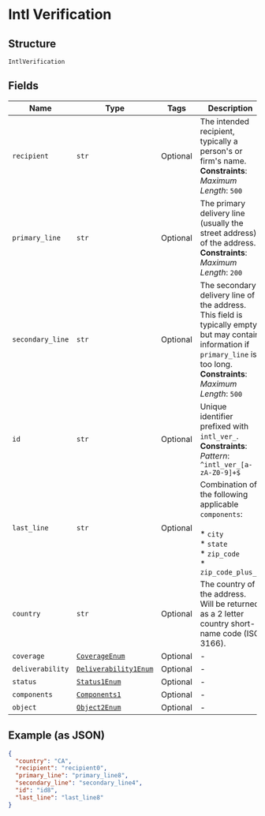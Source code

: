 
# Intl Verification

## Structure

`IntlVerification`

## Fields

| Name | Type | Tags | Description |
|  --- | --- | --- | --- |
| `recipient` | `str` | Optional | The intended recipient, typically a person's or firm's name.<br>**Constraints**: *Maximum Length*: `500` |
| `primary_line` | `str` | Optional | The primary delivery line (usually the street address) of the address.<br>**Constraints**: *Maximum Length*: `200` |
| `secondary_line` | `str` | Optional | The secondary delivery line of the address. This field is typically empty but may contain information if `primary_line` is too long.<br>**Constraints**: *Maximum Length*: `500` |
| `id` | `str` | Optional | Unique identifier prefixed with `intl_ver_`.<br>**Constraints**: *Pattern*: `^intl_ver_[a-zA-Z0-9]+$` |
| `last_line` | `str` | Optional | Combination of the following applicable `components`:<br><br>* `city`<br>* `state`<br>* `zip_code`<br>* `zip_code_plus_4` |
| `country` | `str` | Optional | The country of the address. Will be returned as a 2 letter country short-name code (ISO 3166). |
| `coverage` | [`CoverageEnum`](../../doc/models/coverage-enum.md) | Optional | - |
| `deliverability` | [`Deliverability1Enum`](../../doc/models/deliverability-1-enum.md) | Optional | - |
| `status` | [`Status1Enum`](../../doc/models/status-1-enum.md) | Optional | - |
| `components` | [`Components1`](../../doc/models/components-1.md) | Optional | - |
| `object` | [`Object2Enum`](../../doc/models/object-2-enum.md) | Optional | - |

## Example (as JSON)

```json
{
  "country": "CA",
  "recipient": "recipient0",
  "primary_line": "primary_line8",
  "secondary_line": "secondary_line4",
  "id": "id8",
  "last_line": "last_line8"
}
```

